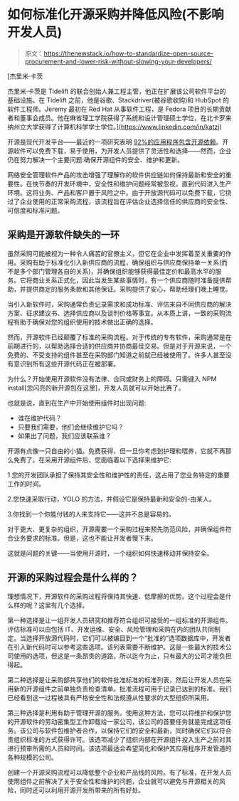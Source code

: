 # 如何标准化开源采购并降低风险(不影响开发人员)

> 原文：<https://thenewstack.io/how-to-standardize-open-source-procurement-and-lower-risk-without-slowing-your-developers/>

[](https://www.linkedin.com/in/katzj)

 [杰里米·卡茨

杰里米·卡茨是 Tidelift 的联合创始人兼工程主管，他正在扩展该公司软件平台的基础设施。在 Tidelift 之前，他是谷歌、Stackdriver(被谷歌收购)和 HubSpot 的软件工程师。Jeremy 最初在 Red Hat 从事软件工程，是 Fedora 项目的长期贡献者和董事会成员。他在麻省理工学院获得了系统和设计管理硕士学位，在北卡罗来纳州立大学获得了计算机科学学士学位。](https://www.linkedin.com/in/katzj) [](https://www.linkedin.com/in/katzj)

开源是现代开发平台——最近的一项研究表明 [92%的应用程序包含开源依赖](https://blog.tidelift.com/open-source-is-everywhere-survey-results-part-1)。开源软件可以免费下载，易于使用，为开发人员提供了灵活性和选择——然而，企业仍在努力解决一个主要问题:确保开源组件的安全、维护和更新。

网络安全管理软件产品的攻击增强了理解你的软件供应链如何保持最新和安全的重要性。在快节奏的开发环境中，安全性和维护问题经常被忽视，直到代码进入生产环境。这将业务、产品和客户置于风险之中。由于开放源代码可以免费下载，它绕过了企业使用的正常采购流程，该流程旨在评估企业选择信任的供应商的安全性、可信度和标准问题。

## 采购是开源软件缺失的一环

虽然采购可能被视为一种令人痛苦的官僚主义，但它在企业中发挥着至关重要的作用。采购有助于标准化引入新供应商的流程，确保组织与供应商保持单一关系(而不是多个部门管理各自的关系)，并确保组织能够获得最佳定价和最高水平的服务。它将商业关系正式化，因此当发生某些事情时，有一个供应商随时准备提供帮助，并提供商定的服务条款和其他保证。采购提供了安心，帮助经理们晚上睡觉。

当引入新软件时，采购通常负责记录需求和成功标准、评估来自不同供应商的解决方案、征求建议书、选择供应商以及谈判价格等事宜。从本质上讲，一致的采购流程有助于确保对您的组织使用的技术做出正确的选择。

然而，开源软件已经颠覆了标准的采购流程。对于传统的专有软件，采购通常是在前期进行的，以帮助选择合适的供应商并协商最佳交易。但是对于开源来说，一个免费的、不受支持的组件甚至在采购部门知道之前就已经被使用了。许多人甚至没有意识到所有这些开源代码正在被部署。

为什么？开始使用开源软件没有法律、合同或财务上的障碍。只需键入 NPM install[您闪亮的新开源包在这里]，开发人员就可以开始比赛了。

也就是说，直到在生产中开始使用组件时出现问题:

*   谁在维护代码？
*   只要我们需要，他们会继续维护它吗？
*   如果出了问题，我们应该联系谁？

开源有点像一只自由的小猫。免费获得，但一旦你考虑到护理和喂养，它就不再那么免费了。在采用开源组件后，您面临着以下选择来维护它:

1.您的开发团队承担了保持其安全性和维护性的责任，这占用了您业务特定的重要工作的时间。

2.您快速采取行动，YOLO 的方法，并假设它是保持最新和安全的-由某人。

3.你找到一个你能付钱的人来支持它——这并不总是容易的。

对于更大、更复杂的组织，开源需要一个采购过程来预先防范风险，并确保组件符合业务要求的标准。但是，这也不能让开发者慢下来。

这就是问题的关键——当使用开源时，一个组织如何快速移动并保持安全。

## 开源的采购过程会是什么样的？

理想情况下，开源软件的采购过程将保持其快速、低摩擦的优势。这个过程会是什么样的呢？这里有几个选择。

第一种选择是让一组开发人员研究和推荐符合组织可接受的一组标准的开源组件。评估标准可以由包括 IT、开发运维、安全、风险管理和采购在内的团队共同制定。当选择开放源代码时，它们可以被编目到一个“批准的”选项数据库中，开发者在引入新代码时可以参考这些选项。该列表需要不断维护。这是一些最大的技术公司使用的选项，但这是一条昂贵的道路，所以迄今为止，只有最大的公司才能负担得起。

第二种选择是让采购部共享他们的软件批准标准的标准列表，然后让开发人员在采用新的开源组件之前单独负责检查清单。批准流程可用于记录已达到的标准。我们已经看到这一过程被具有严格安全性和法规遵从性要求的大型组织所采用。

第三种选择是利用有助于管理开源的服务。使用这种方法，您可以将维护和保护您的开源软件的劳动密集型工作卸载给一家公司，该公司的首要任务就是完成这项任务。该公司与软件包维护者合作，以保持它们的安全和最新，同时确保它们以符合贵组织标准的方式获得许可。该选项减少了组织内部在开源组件投入生产之前对其进行预审所需的人员和时间。该选项最适合希望简化和保护其应用程序开发管道的各种规模的公司。

创建一个开源采购流程可以降低整个企业和产品线的风险。有了标准，在开发人员使用组件之前解决了关于安全性和维护的问题，企业就可以避免与开源相关的风险，同时还可以利用开源开发所带来的所有好处。

<svg xmlns:xlink="http://www.w3.org/1999/xlink" viewBox="0 0 68 31" version="1.1"><title>Group</title> <desc>Created with Sketch.</desc></svg>